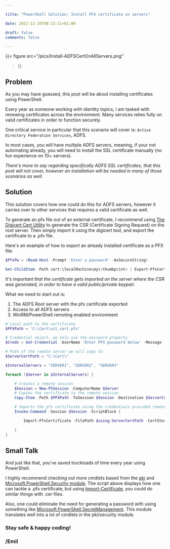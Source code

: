```yaml
--- 

title: "PowerShell Solution: Install PFX certificate on servers"

date: 2022-11-16T08:13:11+01:00 

draft: false
comments: false

--- 
```



{{< figure
  src="/pics/Install-ADFSCertOnAllServers.png"
>}}

## Problem

As you may have guessed, this post will be about installing certificates using PowerShell.

Every year as someone working with identity topics, I am tasked with renewing certificates across the environment. Many services relies fully on valid certificates in order to function securely.

One critical service in particular that this scenario will cover is: `Active Directory Federation Services`, ADFS.

In most cases, you will have multiple ADFS servers, meaning, if your not automating already, you will need to install the SSL certificate manually (no fun experience on 10+ servers).

_There's more to say regarding specifically ADFS SSL certificates, that this post will not cover, however an installation will be needed in many of those scenarios as well._

## Solution

This solution covers how one could do this for ADFS servers, however it carries over to other services that requires a valid certificate as well.

To generate an pfx file out of an external certificate, I recommend using [The Digicert Cert Utility](https://www.digicert.com/support/tools/certificate-utility-for-windows) to generate the CSR (Certificate Signing Request) on the root server. Then simply import it using the digicert tool, and export the certificate to a .pfx file.

Here's an example of how to export an already installed certificate as a PFX file:

```powershell
$PfxPw = (Read-Host -Prompt 'Enter a password' -AsSecureString)

Get-ChildItem -Path cert:\localMachine\my\<thumbprint> | Export-PfxCertificate -FilePath C:\Cert\ssl_cert.pfx -Password $PfxPw
```

_It's important that the certificate gets imported on the server where the CSR was generated, in order to have a valid public/private keypair._

What we need to start out is:

1. The ADFS Root server with the pfx certificate exported
2. Access to all ADFS servers
3. WinRM/PowerShell remoting enabled environment

```powershell
# Local path to the certificate
$PFXPath = 'C:\Cert\ssl_cert.pfx'

# Credential object, we only use the password property
$Creds = Get-Credential -UserName 'Enter PFX password below' -Message 'Enter PFX password below'

# Path of the remote server we will copy to
$ServerCertPath = "C:\Cert\"

$InternalServers = "SERVER1", "SERVER2", "SERVER3"

foreach ($Server in $InternalServers) {

    # Creates a remote session
    $Session = New-PSSession -ComputerName $Server
    # Copies the certificate to the remote session
    Copy-Item -Path $PFXPath -ToSession $Session -Destination $ServerCertPath -Force -Verbose -ErrorAction Stop

    # Imports the pfx certificate using the credentials provided remotely
    Invoke-Command -Session $Session -ScriptBlock {

        Import-PfxCertificate -FilePath $using:ServerCertPath -CertStoreLocation Cert:\LocalMachine\My -Password $using:Creds.Password
        
    }
}
```

## Small Talk

And just like that, you've saved truckloads of time every year using PowerShell.

I highly recommend checking out more cmdlets based from the [pki](https://learn.microsoft.com/en-us/powershell/module/pki/?view=windowsserver2022-ps) and [Microsoft.PowerShell.Security module](https://learn.microsoft.com/en-us/powershell/module/microsoft.powershell.security/?view=powershell-7.3). The script above displays how one can tackle a .pfx certificate, but using [Import-Certificate](https://learn.microsoft.com/en-us/powershell/module/pki/import-certificate?view=windowsserver2022-ps), you could do similar things with .cer files.

Also, one could eliminate the need for generating a password with using something like [Microsoft.PowerShell.SecretManagement](https://learn.microsoft.com/en-us/powershell/module/microsoft.powershell.secretmanagement/?view=ps-modules). This module translates well into a lot of cmdlets in the pki/security module.



### Stay safe & happy coding!

### /Emil
